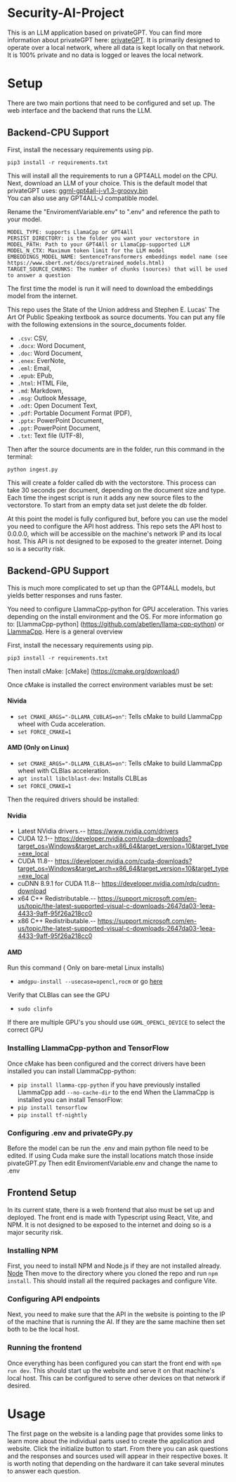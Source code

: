 # Security-AI-Project
 
This is an LLM application based on privateGPT. You can find more information about privateGPT here: [ privateGPT](https://github.com/imartinez/privateGPT). It is primarily designed to operate over a local network, where all data is kept locally on that network. It is 100% private and no data is logged or leaves the local network.

# Setup
There are two main portions that need to be configured and set up. The web interface and the backend that runs the LLM.

## Backend-CPU Support
First, install the necessary requirements using pip.
```shell
pip3 install -r requirements.txt
```
This will install all the requirements to run a GPT4ALL model on the CPU. 
Next, download an LLM of your choice. This is the default model that privateGPT uses: [ggml-gpt4all-j-v1.3-groovy.bin](https://gpt4all.io/models/ggml-gpt4all-j-v1.3-groovy.bin)  
You can also use any GPT4ALL-J compatible model.

Rename the "EnviromentVariable.env" to ".env" and reference the path to your model.
```
MODEL_TYPE: supports LlamaCpp or GPT4All
PERSIST_DIRECTORY: is the folder you want your vectorstore in
MODEL_PATH: Path to your GPT4All or LlamaCpp-supported LLM
MODEL_N_CTX: Maximum token limit for the LLM model
EMBEDDINGS_MODEL_NAME: SentenceTransformers embeddings model name (see https://www.sbert.net/docs/pretrained_models.html)
TARGET_SOURCE_CHUNKS: The number of chunks (sources) that will be used to answer a question
```
The first time the model is run it will need to download the embeddings model from the internet.

This repo uses the State of the Union address and Stephen E. Lucas' The Art Of Public Speaking textbook as source documents. You can put any file with the following extensions in the source_documents folder.
- `.csv`: CSV,
- `.docx`: Word Document,
- `.doc`: Word Document,
- `.enex`: EverNote,
- `.eml`: Email,
- `.epub`: EPub,
- `.html`: HTML File,
- `.md`: Markdown,
- `.msg`: Outlook Message,
- `.odt`: Open Document Text,
- `.pdf`: Portable Document Format (PDF),
- `.pptx`: PowerPoint Document,
- `.ppt`: PowerPoint Document,
- `.txt`: Text file (UTF-8),

Then after the source documents are in the folder, run this command in the terminal:
```shell
python ingest.py
```
This will create a folder called db with the vectorstore. This process can take 30 seconds per document, depending on the document size and type. Each time the ingest script is run it adds any new source files to the vectorstore. To start from an empty data set just delete the db folder.

At this point the model is fully configured but, before you can use the model you need to configure the API host address. This repo sets the API host to 0.0.0.0, which will be accessible on the machine's network IP and its local host. This API is not designed to be exposed to the greater internet. Doing so is a security risk.

## Backend-GPU Support
This is much more complicated to set up than the GPT4ALL models, but yields better responses and runs faster.

You need to configure LlammaCpp-python for GPU acceleration.
This varies depending on the install environment and the OS. For more information go to: [LlammaCpp-python] (https://github.com/abetlen/llama-cpp-python) or [LlammaCpp](https://github.com/ggerganov/llama.cpp).
Here is a general overview 

First, install the necessary requirements using pip.
```shell
pip3 install -r requirements.txt
```
Then install cMake: [cMake] (https://cmake.org/download/)

Once cMake is installed the correct environment variables must be set:
#### Nivida
- ``set CMAKE_ARGS="-DLLAMA_CUBLAS=on"``: Tells cMake to build LlammaCpp wheel with Cuda acceleration.
- ``set FORCE_CMAKE=1``
#### AMD (Only on Linux)
- ``set CMAKE_ARGS="-DLLAMA_CLBLAS=on"``: Tells cMake to build LlammaCpp wheel with CLBlas acceleration.
- ``apt install libclblast-dev``: Installs CLBLas
- ``set FORCE_CMAKE=1``
  
Then the required drivers should be installed:
#### Nvidia
- Latest NVidia drivers.-- https://www.nvidia.com/drivers
- CUDA 12.1-- https://developer.nvidia.com/cuda-downloads?target_os=Windows&target_arch=x86_64&target_version=10&target_type=exe_local
- CUDA 11.8-- https://developer.nvidia.com/cuda-downloads?target_os=Windows&target_arch=x86_64&target_version=10&target_type=exe_local
- cuDNN 8.9.1 for CUDA 11.8-- https://developer.nvidia.com/rdp/cudnn-download
- x64 C++ Redistributable.-- https://support.microsoft.com/en-us/topic/the-latest-supported-visual-c-downloads-2647da03-1eea-4433-9aff-95f26a218cc0
- x86 C++ Redistributable.-- https://support.microsoft.com/en-us/topic/the-latest-supported-visual-c-downloads-2647da03-1eea-4433-9aff-95f26a218cc0

#### AMD
Run this command ( Only on bare-metal Linux installs)
- `amdgpu-install --usecase=opencl,rocm` or go [here](http://repo.radeon.com/amdgpu-install/5.5/)

Verify that CLBlas can see the GPU
- `sudo clinfo`
  
If there are multiple GPU's you should use `GGML_OPENCL_DEVICE` to select the correct GPU

### Installing LlammaCpp-python and TensorFlow
Once cMake has been configured and the correct drivers have been installed you can install LlammaCpp-python:
- `pip install llamma-cpp-python` if you have previously installed LlammaCpp add `--no-cache-dir` to the end
When the LlammaCpp is installed you can install TensorFlow:
- `pip install tensorflow`
- `pip install tf-nightly`

### Configuring .env and privateGPy.py
Before the model can be run the .env and main python file need to be edited.
If using Cuda make sure the install locations match those inside pivateGPT.py
Then edit EnviromentVariable.env and change the name to .env

## Frontend Setup

In its current state, there is a web frontend that also must be set up and deployed.
The front end is made with Typescript using React, Vite, and NPM. It is not designed to be exposed to the internet and doing so is a major security risk. 
### Installing NPM
First, you need to install NPM and Node.js if they are not installed already. [Node](https://nodejs.org/en)
Then move to the directory where you cloned the repo and run ```npm install```.
This should install all the required packages and configure Vite.

### Configuring API endpoints
Next, you need to make sure that the API in the website is pointing to the IP of the machine that is running the AI. If they are the same machine then set both to be the local host.

### Running the frontend

Once everything has been configured you can start the front end with ```npm run dev```. This should start up the website and serve it on that machine's local host. This can be configured to serve other devices on that network if desired. 

# Usage
The first page on the website is a landing page that provides some links to learn more about the individual parts used to create the application and website. Click the initialize button to start. From there you can ask questions and the responses and sources used will appear in their respective boxes. It is worth noting that depending on the hardware it can take several minutes to answer each question. 
